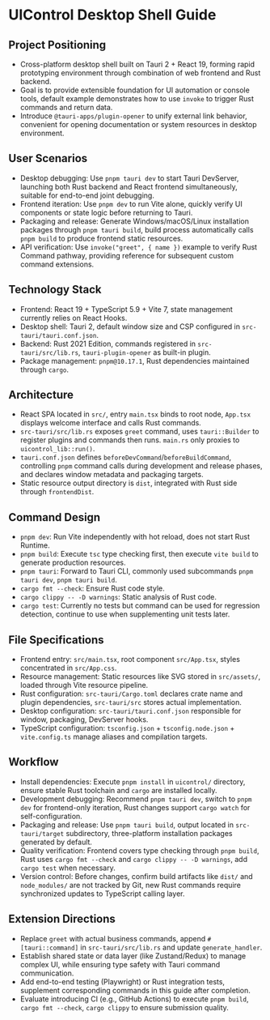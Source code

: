 # UIControl Desktop Shell Guide

## Project Positioning
- Cross-platform desktop shell built on Tauri 2 + React 19, forming rapid prototyping environment through combination of web frontend and Rust backend.
- Goal is to provide extensible foundation for UI automation or console tools, default example demonstrates how to use `invoke` to trigger Rust commands and return data.
- Introduce `@tauri-apps/plugin-opener` to unify external link behavior, convenient for opening documentation or system resources in desktop environment.

## User Scenarios
- Desktop debugging: Use `pnpm tauri dev` to start Tauri DevServer, launching both Rust backend and React frontend simultaneously, suitable for end-to-end joint debugging.
- Frontend iteration: Use `pnpm dev` to run Vite alone, quickly verify UI components or state logic before returning to Tauri.
- Packaging and release: Generate Windows/macOS/Linux installation packages through `pnpm tauri build`, build process automatically calls `pnpm build` to produce frontend static resources.
- API verification: Use `invoke("greet", { name })` example to verify Rust Command pathway, providing reference for subsequent custom command extensions.

## Technology Stack
- Frontend: React 19 + TypeScript 5.9 + Vite 7, state management currently relies on React Hooks.
- Desktop shell: Tauri 2, default window size and CSP configured in `src-tauri/tauri.conf.json`.
- Backend: Rust 2021 Edition, commands registered in `src-tauri/src/lib.rs`, `tauri-plugin-opener` as built-in plugin.
- Package management: `pnpm@10.17.1`, Rust dependencies maintained through `cargo`.

## Architecture
- React SPA located in `src/`, entry `main.tsx` binds to root node, `App.tsx` displays welcome interface and calls Rust commands.
- `src-tauri/src/lib.rs` exposes `greet` command, uses `tauri::Builder` to register plugins and commands then runs. `main.rs` only proxies to `uicontrol_lib::run()`.
- `tauri.conf.json` defines `beforeDevCommand`/`beforeBuildCommand`, controlling `pnpm` command calls during development and release phases, and declares window metadata and packaging targets.
- Static resource output directory is `dist`, integrated with Rust side through `frontendDist`.

## Command Design
- `pnpm dev`: Run Vite independently with hot reload, does not start Rust Runtime.
- `pnpm build`: Execute `tsc` type checking first, then execute `vite build` to generate production resources.
- `pnpm tauri`: Forward to Tauri CLI, commonly used subcommands `pnpm tauri dev`, `pnpm tauri build`.
- `cargo fmt --check`: Ensure Rust code style.
- `cargo clippy -- -D warnings`: Static analysis of Rust code.
- `cargo test`: Currently no tests but command can be used for regression detection, continue to use when supplementing unit tests later.

## File Specifications
- Frontend entry: `src/main.tsx`, root component `src/App.tsx`, styles concentrated in `src/App.css`.
- Resource management: Static resources like SVG stored in `src/assets/`, loaded through Vite resource pipeline.
- Rust configuration: `src-tauri/Cargo.toml` declares crate name and plugin dependencies, `src-tauri/src` stores actual implementation.
- Desktop configuration: `src-tauri/tauri.conf.json` responsible for window, packaging, DevServer hooks.
- TypeScript configuration: `tsconfig.json` + `tsconfig.node.json` + `vite.config.ts` manage aliases and compilation targets.

## Workflow
- Install dependencies: Execute `pnpm install` in `uicontrol/` directory, ensure stable Rust toolchain and `cargo` are installed locally.
- Development debugging: Recommend `pnpm tauri dev`, switch to `pnpm dev` for frontend-only iteration, Rust changes support `cargo watch` for self-configuration.
- Packaging and release: Use `pnpm tauri build`, output located in `src-tauri/target` subdirectory, three-platform installation packages generated by default.
- Quality verification: Frontend covers type checking through `pnpm build`, Rust uses `cargo fmt --check` and `cargo clippy -- -D warnings`, add `cargo test` when necessary.
- Version control: Before changes, confirm build artifacts like `dist/` and `node_modules/` are not tracked by Git, new Rust commands require synchronized updates to TypeScript calling layer.

## Extension Directions
- Replace `greet` with actual business commands, append `#[tauri::command]` in `src-tauri/src/lib.rs` and update `generate_handler`.
- Establish shared state or data layer (like Zustand/Redux) to manage complex UI, while ensuring type safety with Tauri command communication.
- Add end-to-end testing (Playwright) or Rust integration tests, supplement corresponding commands in this guide after completion.
- Evaluate introducing CI (e.g., GitHub Actions) to execute `pnpm build`, `cargo fmt --check`, `cargo clippy` to ensure submission quality.
